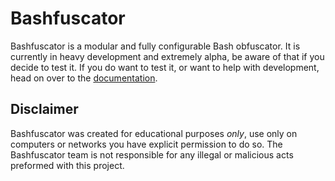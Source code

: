 # Bashfuscator

Bashfuscator is a modular and fully configurable Bash obfuscator. It is currently in heavy
development and extremely alpha, be aware of that if you decide to test it. If you do want
to test it, or want to help with development, head on over to the [documentation](https://bashfuscator.readthedocs.io/en/latest/index.html).

## Disclaimer

Bashfuscator was created for educational purposes *only*, use only on computers or networks you have explicit permission to do so. The Bashfuscator team is not responsible for any illegal or malicious acts preformed with this project.
